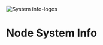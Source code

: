 ![System info-logos](https://github.com/s5y-ux/Computer_Info/assets/59636597/e8acbb21-a187-4b1d-863f-4e5df26d773c)
# Node System Info
